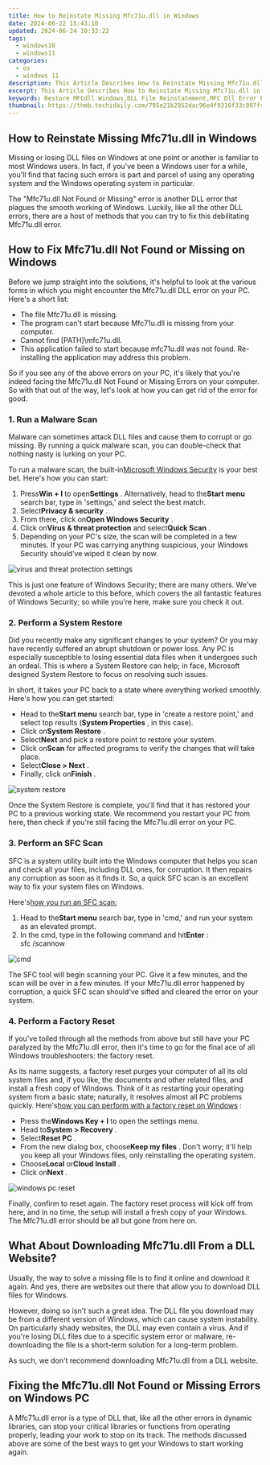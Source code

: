 ```yaml
---
title: How to Reinstate Missing Mfc71u.dll in Windows
date: 2024-06-22 15:43:10
updated: 2024-06-24 10:33:22
tags:
  - windows10
  - windows11
categories:
  - os
  - windows 11
description: This Article Describes How to Reinstate Missing Mfc71u.dll in Windows
excerpt: This Article Describes How to Reinstate Missing Mfc71u.dll in Windows
keywords: Restore MFCdll Windows,DLL File Reinstatement,MFC Dll Error Fix,.dll File Recovery,WinSrv Mfc71u Missing,DLL Reinstallation Guide,Fixing Missing .dll Windows
thumbnail: https://thmb.techidaily.com/795e21b2952dac96e4f9316f33c867f4d5e9a26e7b970dc3ae9c242e74e0d377.jpg
---
```


## How to Reinstate Missing Mfc71u.dll in Windows

 Missing or losing DLL files on Windows at one point or another is familiar to most Windows users. In fact, if you've been a Windows user for a while, you'll find that facing such errors is part and parcel of using any operating system and the Windows operating system in particular.

 The "Mfc71u.dll Not Found or Missing" error is another DLL error that plagues the smooth working of Windows. Luckily, like all the other DLL errors, there are a host of methods that you can try to fix this debilitating Mfc71u.dll error.

## How to Fix Mfc71u.dll Not Found or Missing on Windows

 Before we jump straight into the solutions, it's helpful to look at the various forms in which you might encounter the Mfc71u.dll DLL error on your PC. Here's a short list:

* The file Mfc71u.dll is missing.
* The program can't start because Mfc71u.dll is missing from your computer.
* Cannot find \[PATH\]\\mfc71u.dll.
* This application failed to start because mfc71u.dll was not found. Re-installing the application may address this problem.

 So if you see any of the above errors on your PC, it's likely that you're indeed facing the Mfc71u.dll Not Found or Missing Errors on your computer. So with that out of the way, let's look at how you can get rid of the error for good.

### 1\. Run a Malware Scan

 Malware can sometimes attack DLL files and cause them to corrupt or go missing. By running a quick malware scan, you can double-check that nothing nasty is lurking on your PC.

 To run a malware scan, the built-in[Microsoft Windows Security](https://www.makeuseof.com/windows-11-quick-security-guide/) is your best bet. Here's how you can start:

1. Press**Win + I** to open**Settings** . Alternatively, head to the**Start menu** search bar, type in 'settings,' and select the best match.
2. Select**Privacy & security** .
3. From there, click on**Open Windows Security** .
4. Click on**Virus & threat protection** and select**Quick Scan** .
5. Depending on your PC's size, the scan will be completed in a few minutes. If your PC was carrying anything suspicious, your Windows Security should've wiped it clean by now.

![virus and threat protection settings](https://static1.makeuseofimages.com/wordpress/wp-content/uploads/2023/02/virus-and-threat-protection-on-windows.jpg)

 This is just one feature of Windows Security; there are many others. We've devoted a whole article to this before, which covers the all fantastic features of Windows Security; so while you're here, make sure you check it out.

### 2\. Perform a System Restore

 Did you recently make any significant changes to your system? Or you may have recently suffered an abrupt shutdown or power loss. Any PC is especially susceptible to losing essential data files when it undergoes such an ordeal. This is where a System Restore can help; in face, Microsoft designed System Restore to focus on resolving such issues.

 In short, it takes your PC back to a state where everything worked smoothly. Here's how you can get started:

* Head to the**Start menu** search bar, type in 'create a restore point,' and select top results (**System Properties** , in this case).
* Click on**System Restore** .
* Select**Next** and pick a restore point to restore your system.
* Click on**Scan** for affected programs to verify the changes that will take place.
* Select**Close > Next** .
* Finally, click on**Finish** .

![system restore](https://static1.makeuseofimages.com/wordpress/wp-content/uploads/2023/02/system-restore.jpg)

 Once the System Restore is complete, you'll find that it has restored your PC to a previous working state. We recommend you restart your PC from here, then check if you're still facing the Mfc71u.dll error on your PC.

### 3\. Perform an SFC Scan

 SFC is a system utility built into the Windows computer that helps you scan and check all your files, including DLL ones, for corruption. It then repairs any corruption as soon as it finds it. So, a quick SFC scan is an excellent way to fix your system files on Windows.

 Here's[how you run an SFC scan:](https://www.makeuseof.com/system-file-checker-sfc-windows/)

1. Head to the**Start menu** search bar, type in 'cmd,' and run your system as an elevated prompt.
2. In the cmd, type in the following command and hit**Enter** :  
sfc /scannow

![cmd](https://static1.makeuseofimages.com/wordpress/wp-content/uploads/2023/02/cmd.jpg)

 The SFC tool will begin scanning your PC. Give it a few minutes, and the scan will be over in a few minutes. If your Mfc71u.dll error happened by corruption, a quick SFC scan should've sifted and cleared the error on your system.

### 4\. Perform a Factory Reset

 If you've toiled through all the methods from above but still have your PC paralyzed by the Mfc71u.dll error, then it's time to go for the final ace of all Windows troubleshooters: the factory reset.

 As its name suggests, a factory reset purges your computer of all its old system files and, if you like, the documents and other related files, and install a fresh copy of Windows. Think of it as restarting your operating system from a basic state; naturally, it resolves almost all PC problems quickly. Here's[how you can perform with a factory reset on Windows](https://www.makeuseof.com/tag/4-ways-factory-reset-windows-computer/) :

* Press the**Windows Key + I** to open the settings menu.
* Head to**System > Recovery** .
* Select**Reset PC** .
* From the new dialog box, choose**Keep my files** . Don't worry; it'll help you keep all your Windows files, only reinstalling the operating system.
* Choose**Local** or**Cloud Install** .
* Click on**Next** .

![windows pc reset](https://static1.makeuseofimages.com/wordpress/wp-content/uploads/2023/02/windows-pc-reset.jpg)

 Finally, confirm to reset again. The factory reset process will kick off from here, and in no time, the setup will install a fresh copy of your Windows. The Mfc71u.dll error should be all but gone from here on.

## What About Downloading Mfc71u.dll From a DLL Website?

 Usually, the way to solve a missing file is to find it online and download it again. And yes, there are websites out there that allow you to download DLL files for Windows.

 However, doing so isn't such a great idea. The DLL file you download may be from a different version of Windows, which can cause system instability. On particularly shady websites, the DLL may even contain a virus. And if you're losing DLL files due to a specific system error or malware, re-downloading the file is a short-term solution for a long-term problem.

 As such, we don't recommend downloading Mfc71u.dll from a DLL website.

## Fixing the Mfc71u.dll Not Found or Missing Errors on Windows PC

 A Mfc71u.dll error is a type of DLL that, like all the other errors in dynamic libraries, can stop your critical libraries or functions from operating properly, leading your work to stop on its track. The methods discussed above are some of the best ways to get your Windows to start working again.

<ins class="adsbygoogle"
     style="display:block"
     data-ad-format="autorelaxed"
     data-ad-client="ca-pub-7571918770474297"
     data-ad-slot="1223367746"></ins>



<ins class="adsbygoogle"
     style="display:block"
     data-ad-client="ca-pub-7571918770474297"
     data-ad-slot="8358498916"
     data-ad-format="auto"
     data-full-width-responsive="true"></ins>
